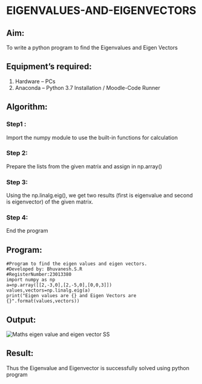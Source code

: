 # EIGENVALUES-AND-EIGENVECTORS
## Aim:
To write a python program to find the Eigenvalues and Eigen Vectors
## Equipment’s required:
1. 	Hardware – PCs
2. 	Anaconda – Python 3.7 Installation / Moodle-Code Runner
## Algorithm:
### Step1 : 
 Import the numpy module to use the built-in functions for calculation
### Step 2: 
 Prepare the lists from the given matrix and assign in np.array()
### Step 3:
 Using the np.linalg.eig(),  we get two results (first is eigenvalue and second is eigenvector) of the given matrix.
### Step 4: 
 End the program

## Program:
```
#Program to find the eigen values and eigen vectors.
#Developed by: Bhuvanesh.S.R
#RegisterNumber:23013380
import numpy as np
a=np.array([[2,-3,0],[2,-5,0],[0,0,3]])
values,vectors=np.linalg.eig(a)
print("Eigen values are {} and Eigen Vectors are {}".format(values,vectors))
```
## Output:
![Maths eigen value and eigen vector SS](https://github.com/Bhuvanesh-Suresh/EIGENVALUES-AND-EIGENVECTORS/assets/145742661/543f839c-dfb9-4bab-9a6d-18fb00e9dc54)

## Result:
Thus the Eigenvalue and Eigenvector is successfully solved using python program
